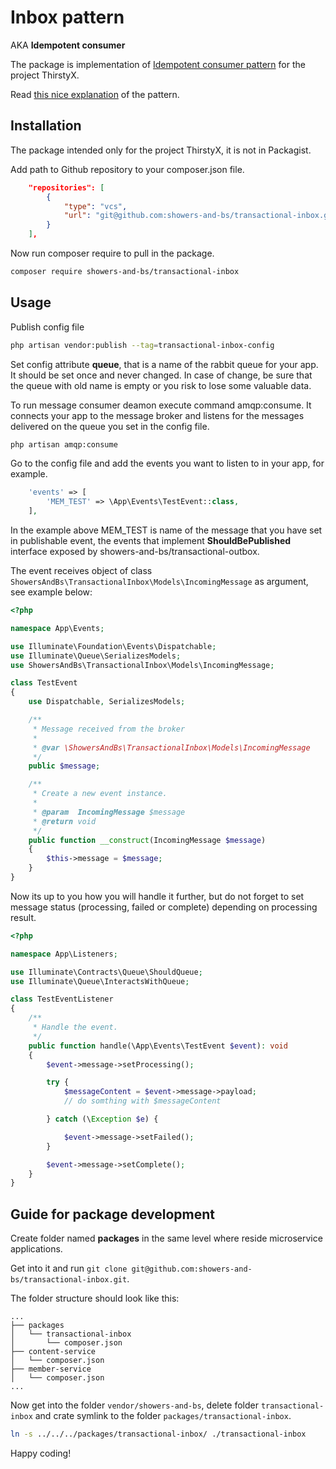 # Inbox pattern

AKA **Idempotent consumer**

The package is implementation of [Idempotent consumer pattern](https://microservices.io/patterns/communication-style/idempotent-consumer.html) for the project ThirstyX.

Read [this nice explanation](https://softwaremill.com/microservices-101/#inbox-pattern) of the pattern.

## Installation

The package intended only for the project ThirstyX, it is not in Packagist.

Add path to Github repository to your composer.json file.

```json
    "repositories": [
        {
            "type": "vcs",
            "url": "git@github.com:showers-and-bs/transactional-inbox.git"
        }
    ],
```
Now run composer require to pull in the package.

```sh
composer require showers-and-bs/transactional-inbox
```
## Usage

Publish config file

```sh
php artisan vendor:publish --tag=transactional-inbox-config
```

Set config attribute **queue**, that is a name of the rabbit queue for your app. It should be set once and never changed. In case of change, be sure that the queue with old name is empty or you risk to lose some valuable data.

To run message consumer deamon execute command amqp:consume. It connects your app to the message broker and listens for the messages delivered on the queue you set in the config file.

```sh
php artisan amqp:consume
```

Go to the config file and add the events you want to listen to in your app, for example.

```php
    'events' => [
        'MEM_TEST' => \App\Events\TestEvent::class,
    ],
```

In the example above MEM_TEST is name of the message that you have set in publishable event, the events that implement **ShouldBePublished** interface exposed by showers-and-bs/transactional-outbox.

The event receives object of class `ShowersAndBs\TransactionalInbox\Models\IncomingMessage` as argument, see example below:

```php
<?php

namespace App\Events;

use Illuminate\Foundation\Events\Dispatchable;
use Illuminate\Queue\SerializesModels;
use ShowersAndBs\TransactionalInbox\Models\IncomingMessage;

class TestEvent
{
    use Dispatchable, SerializesModels;

    /**
     * Message received from the broker
     *
     * @var \ShowersAndBs\TransactionalInbox\Models\IncomingMessage
     */
    public $message;

    /**
     * Create a new event instance.
     *
     * @param  IncomingMessage $message
     * @return void
     */
    public function __construct(IncomingMessage $message)
    {
        $this->message = $message;
    }
}
```

Now its up to you how you will handle it further, but do not forget to set message status (processing, failed or complete) depending on processing result.
```php
<?php

namespace App\Listeners;

use Illuminate\Contracts\Queue\ShouldQueue;
use Illuminate\Queue\InteractsWithQueue;

class TestEventListener
{
    /**
     * Handle the event.
     */
    public function handle(\App\Events\TestEvent $event): void
    {
        $event->message->setProcessing();

        try {
            $messageContent = $event->message->payload;
            // do somthing with $messageContent

        } catch (\Exception $e) {

            $event->message->setFailed();
        }

        $event->message->setComplete();
    }
}
```

## Guide for package development

Create folder named **packages** in the same level where reside microservice applications.

Get into it and run `git clone git@github.com:showers-and-bs/transactional-inbox.git`.

The folder structure should look like this:

<pre>
<code>...
&#9500;&#9472;&#9472; packages
&#9474;   &#9492;&#9472;&#9472; transactional-inbox
&#9474;       &#9492;&#9472;&#9472; composer.json
&#9500;&#9472;&#9472; content-service
&#9474;   &#9492;&#9472;&#9472; composer.json
&#9500;&#9472;&#9472; member-service
&#9474;   &#9492;&#9472;&#9472; composer.json
...</code>
</pre>

Now get into the folder `vendor/showers-and-bs`, delete folder `transactional-inbox` and crate symlink to the folder `packages/transactional-inbox`.

```sh
ln -s ../../../packages/transactional-inbox/ ./transactional-inbox
```

Happy coding!
